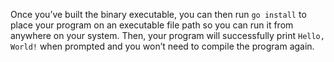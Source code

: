 Once you’ve built the binary executable, you can then run `go install` to 
place your program on an executable file path so you can run it from 
anywhere on your system. Then, your program will successfully print 
`Hello, World!` when prompted and you won’t need to compile the program 
again.